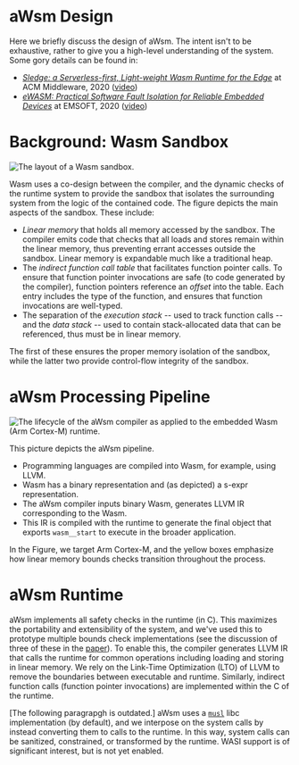 # aWsm Design

Here we briefly discuss the design of aWsm.
The intent isn't to be exhaustive, rather to give you a high-level understanding of the system.
Some gory details can be found in:

- [*Sledge: a Serverless-first, Light-weight Wasm Runtime for the Edge*](https://www2.seas.gwu.edu/~gparmer/publications/middleware20sledge.pdf) at ACM Middleware, 2020 ([video](https://www.youtube.com/watch?v=dxsYAzVMxH8))
- [*eWASM: Practical Software Fault Isolation for Reliable Embedded Devices*](https://www2.seas.gwu.edu/~gparmer/publications/emsoft20wasm.pdf) at EMSOFT, 2020 ([video](https://www.youtube.com/watch?v=x5j4AuwZbYE))

# Background: Wasm Sandbox

![The layout of a Wasm sandbox.](layout.png)

Wasm uses a co-design between the compiler, and the dynamic checks of the runtime system to provide the sandbox that isolates the surrounding system from the logic of the contained code.
The figure depicts the main aspects of the sandbox.
These include:

- *Linear memory* that holds all memory accessed by the sandbox.
	The compiler emits code that checks that all loads and stores remain within the linear memory, thus preventing errant accesses outside the sandbox.
	Linear memory is expandable much like a traditional heap.
- The *indirect function call table* that facilitates function pointer calls.
	To ensure that function pointer invocations are safe (to code generated by the compiler), function pointers reference an *offset* into the table.
	Each entry includes the type of the function, and ensures that function invocations are well-typed.
- The separation of the *execution stack* -- used to track function calls -- and the *data stack* -- used to contain stack-allocated data that can be referenced, thus must be in linear memory.

The first of these ensures the proper memory isolation of the sandbox, while the latter two provide control-flow integrity of the sandbox.

# aWsm Processing Pipeline

![The lifecycle of the aWsm compiler as applied to the embedded Wasm (Arm Cortex-M) runtime.](overview.png)

This picture depicts the aWsm pipeline.

- Programming languages are compiled into Wasm, for example, using LLVM.
- Wasm has a binary representation and (as depicted) a s-expr representation.
- The aWsm compiler inputs binary Wasm, generates LLVM IR corresponding to the Wasm.
- This IR is compiled with the runtime to generate the final object that exports `wasm__start` to execute in the broader application.

In the Figure, we target Arm Cortex-M, and the yellow boxes emphasize how linear memory bounds checks transition throughout the process.

# aWsm Runtime

aWsm implements all safety checks in the runtime (in C).
This maximizes the portability and extensibility of the system, and we've used this to prototype multiple bounds check implementations (see the discussion of three of these in the [paper](https://www2.seas.gwu.edu/~gparmer/publications/emsoft20wasm.pdf)).
To enable this, the compiler generates LLVM IR that calls the runtime for common operations including loading and storing in linear memory.
We rely on the Link-Time Optimization (LTO) of LLVM to remove the boundaries between executable and runtime.
Similarly, indirect function calls (function pointer invocations) are implemented within the C of the runtime.

[The following paragrapgh is outdated.]
aWsm uses a [`musl`](https://musl.libc.org/) libc implementation (by default), and we interpose on the system calls by instead converting them to calls to the runtime.
In this way, system calls can be sanitized, constrained, or transformed by the runtime.
WASI support is of significant interest, but is not yet enabled.
